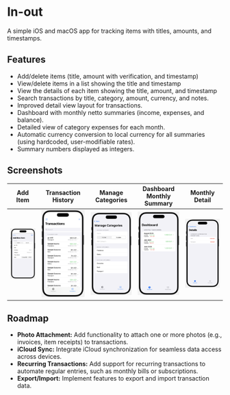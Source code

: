 # In-out

A simple iOS and macOS app for tracking items with titles, amounts, and timestamps.

## Features

*   Add/delete items (title, amount with verification, and timestamp)
*   View/delete items in a list showing the title and timestamp
*   View the details of each item showing the title, amount, and timestamp
*   Search transactions by title, category, amount, currency, and notes.
*   Improved detail view layout for transactions.
*   Dashboard with monthly netto summaries (income, expenses, and balance).
*   Detailed view of category expenses for each month.
*   Automatic currency conversion to local currency for all summaries (using hardcoded, user-modifiable rates).
*   Summary numbers displayed as integers.

## Screenshots

| Add Item | Transaction History | Manage Categories | Dashboard Monthly Summary | Monthly Detail |
|:---:|:---:|:---:|:---:|:---:|
| <img src="assets/1.adding-item.png" alt="Add Item View" width="200px"> | <img src="assets/2.transaction-history.png" alt="Transaction History View" width="200px"> | <img src="assets/3.manage-categories.png" alt="Manage Categories View" width="200px"> | <img src="assets/4.dashboard-monthly-summary.png" alt="Dashboard Monthly Summary View" width="200px"> | <img src="assets/5.monthly-detail.png" alt="Monthly Detail View" width="200px"> |

## Roadmap

*   **Photo Attachment:** Add functionality to attach one or more photos (e.g., invoices, item receipts) to transactions.
*   **iCloud Sync:** Integrate iCloud synchronization for seamless data access across devices.
*   **Recurring Transactions:** Add support for recurring transactions to automate regular entries, such as monthly bills or subscriptions.
*   **Export/Import:** Implement features to export and import transaction data.